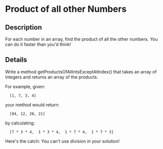 # Product of all other Numbers

## Description
For each number in an array, find the product of all the other numbers. You can do it faster than you'd think!

## Details
Write a method getProductsOfAllIntsExceptAtIndex() that takes an array of integers and returns an array of the products.

For example, given:
```
  [1, 7, 3, 4]
```
your method would return:
```
  [84, 12, 28, 21]
```
by calculating:
```
  [7 * 3 * 4,  1 * 3 * 4,  1 * 7 * 4,  1 * 7 * 3]
```
Here's the catch: You can't use division in your solution!
